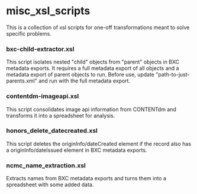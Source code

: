 # misc_xsl_scripts

This is a collection of xsl scripts for one-off transformations meant to solve specific problems.

### bxc-child-extractor.xsl
This script isolates nested "child" objects from "parent" objects in BXC metadata exports. It requires a full metadata export of all objects and a metadata export of parent objects to run. Before use, update "path-to-just-parents.xml" and run with the full metadata export.

### contentdm-imageapi.xsl
This script consolidates image api information from CONTENTdm and transforms it into a spreadsheet for analysis.

### honors_delete_datecreated.xsl
This script deletes the originInfo/dateCreated element if the record also has a originInfo/dateIssued element in BXC metadata exports.

### ncmc_name_extraction.xsl
Extracts names from BXC metadata exports and turns them into a spreadsheet with some added data.